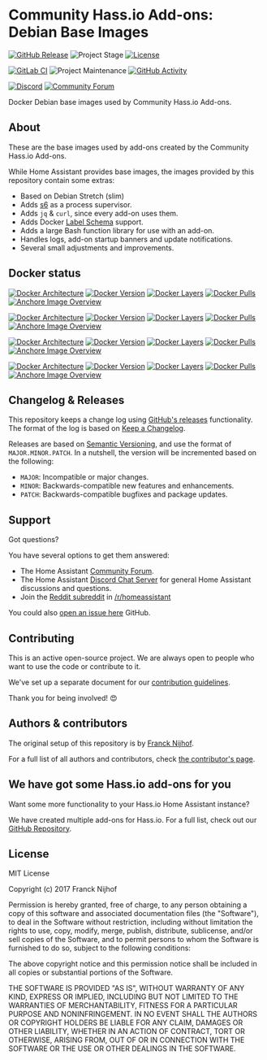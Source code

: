 # Community Hass.io Add-ons: Debian Base Images

[![GitHub Release][releases-shield]][releases]
![Project Stage][project-stage-shield]
[![License][license-shield]](LICENSE.md)

[![GitLab CI][gitlabci-shield]][gitlabci]
![Project Maintenance][maintenance-shield]
[![GitHub Activity][commits-shield]][commits]

[![Discord][discord-shield]][discord]
[![Community Forum][forum-shield]][forum]

Docker Debian base images used by Community Hass.io Add-ons.

## About

These are the base images used by add-ons created by the Community Hass.io
Add-ons.

While Home Assistant provides base images, the images provided by this
repository contain some extras:

- Based on Debian Stretch (slim)
- Adds [s6] as a process supervisor.
- Adds `jq` & `curl`, since every add-on uses them.
- Adds Docker [Label Schema][label-schema] support.
- Adds a large Bash function library for use with an add-on.
- Handles logs, add-on startup banners and update notifications.
- Several small adjustments and improvements.

## Docker status

[![Docker Architecture][armhf-arch-shield]][armhf-dockerhub]
[![Docker Version][armhf-version-shield]][armhf-microbadger]
[![Docker Layers][armhf-layers-shield]][armhf-microbadger]
[![Docker Pulls][armhf-pulls-shield]][armhf-dockerhub]
[![Anchore Image Overview][armhf-anchore-shield]][armhf-anchore]

[![Docker Architecture][aarch64-arch-shield]][aarch64-dockerhub]
[![Docker Version][aarch64-version-shield]][aarch64-microbadger]
[![Docker Layers][aarch64-layers-shield]][aarch64-microbadger]
[![Docker Pulls][aarch64-pulls-shield]][aarch64-dockerhub]
[![Anchore Image Overview][aarch64-anchore-shield]][aarch64-anchore]

[![Docker Architecture][amd64-arch-shield]][amd64-dockerhub]
[![Docker Version][amd64-version-shield]][amd64-microbadger]
[![Docker Layers][amd64-layers-shield]][amd64-microbadger]
[![Docker Pulls][amd64-pulls-shield]][amd64-dockerhub]
[![Anchore Image Overview][amd64-anchore-shield]][amd64-anchore]

[![Docker Architecture][i386-arch-shield]][i386-dockerhub]
[![Docker Version][i386-version-shield]][i386-microbadger]
[![Docker Layers][i386-layers-shield]][i386-microbadger]
[![Docker Pulls][i386-pulls-shield]][i386-dockerhub]
[![Anchore Image Overview][i386-anchore-shield]][i386-anchore]

## Changelog & Releases

This repository keeps a change log using [GitHub's releases][releases]
functionality. The format of the log is based on
[Keep a Changelog][keepchangelog].

Releases are based on [Semantic Versioning][semver], and use the format
of ``MAJOR.MINOR.PATCH``. In a nutshell, the version will be incremented
based on the following:

- ``MAJOR``: Incompatible or major changes.
- ``MINOR``: Backwards-compatible new features and enhancements.
- ``PATCH``: Backwards-compatible bugfixes and package updates.

## Support

Got questions?

You have several options to get them answered:

- The Home Assistant [Community Forum][forum].
- The Home Assistant [Discord Chat Server][discord] for general Home Assistant
  discussions and questions.
- Join the [Reddit subreddit][reddit] in [/r/homeassistant][reddit]

You could also [open an issue here][issue] GitHub.

## Contributing

This is an active open-source project. We are always open to people who want to
use the code or contribute to it.

We've set up a separate document for our
[contribution guidelines](CONTRIBUTING.md).

Thank you for being involved! :heart_eyes:

## Authors & contributors

The original setup of this repository is by [Franck Nijhof][frenck].

For a full list of all authors and contributors,
check [the contributor's page][contributors].

## We have got some Hass.io add-ons for you

Want some more functionality to your Hass.io Home Assistant instance?

We have created multiple add-ons for Hass.io. For a full list, check out
our [GitHub Repository][repository].

## License

MIT License

Copyright (c) 2017 Franck Nijhof

Permission is hereby granted, free of charge, to any person obtaining a copy
of this software and associated documentation files (the "Software"), to deal
in the Software without restriction, including without limitation the rights
to use, copy, modify, merge, publish, distribute, sublicense, and/or sell
copies of the Software, and to permit persons to whom the Software is
furnished to do so, subject to the following conditions:

The above copyright notice and this permission notice shall be included in all
copies or substantial portions of the Software.

THE SOFTWARE IS PROVIDED "AS IS", WITHOUT WARRANTY OF ANY KIND, EXPRESS OR
IMPLIED, INCLUDING BUT NOT LIMITED TO THE WARRANTIES OF MERCHANTABILITY,
FITNESS FOR A PARTICULAR PURPOSE AND NONINFRINGEMENT. IN NO EVENT SHALL THE
AUTHORS OR COPYRIGHT HOLDERS BE LIABLE FOR ANY CLAIM, DAMAGES OR OTHER
LIABILITY, WHETHER IN AN ACTION OF CONTRACT, TORT OR OTHERWISE, ARISING FROM,
OUT OF OR IN CONNECTION WITH THE SOFTWARE OR THE USE OR OTHER DEALINGS IN THE
SOFTWARE.

[aarch64-anchore-shield]: https://anchore.io/service/badges/image/d48a9351821e9af339e3b53455a2f869084529c376c4e3707b172ccfe76c4e60
[aarch64-anchore]: https://anchore.io/image/dockerhub/hassioaddons%2Fdebian-base-aarch64%3Alatest
[aarch64-arch-shield]: https://img.shields.io/badge/architecture-aarch64-blue.svg
[aarch64-dockerhub]: https://hub.docker.com/r/hassioaddons/debian-base-aarch64
[aarch64-layers-shield]: https://images.microbadger.com/badges/image/hassioaddons/debian-base-aarch64.svg
[aarch64-microbadger]: https://microbadger.com/images/hassioaddons/debian-base-aarch64
[aarch64-pulls-shield]: https://img.shields.io/docker/pulls/hassioaddons/debian-base-aarch64.svg
[aarch64-version-shield]: https://images.microbadger.com/badges/version/hassioaddons/debian-base-aarch64.svg
[amd64-anchore-shield]: https://anchore.io/service/badges/image/9378d163a8bcb1f3e52963a2e9d8d748f89ad332cd24e54d58341a371b2e5dae
[amd64-anchore]: https://anchore.io/image/dockerhub/hassioaddons%2Fdebian-base-amd64%3Alatest
[amd64-arch-shield]: https://img.shields.io/badge/architecture-amd64-blue.svg
[amd64-dockerhub]: https://hub.docker.com/r/hassioaddons/debian-base-amd64
[amd64-layers-shield]: https://images.microbadger.com/badges/image/hassioaddons/debian-base-amd64.svg
[amd64-microbadger]: https://microbadger.com/images/hassioaddons/debian-base-amd64
[amd64-pulls-shield]: https://img.shields.io/docker/pulls/hassioaddons/debian-base-amd64.svg
[amd64-version-shield]: https://images.microbadger.com/badges/version/hassioaddons/debian-base-amd64.svg
[armhf-anchore-shield]: https://anchore.io/service/badges/image/bfb2acc97d074eb8f656e7082ace5ac0dce2cc8b3621a653b273c39aa3ce474a
[armhf-anchore]: https://anchore.io/image/dockerhub/hassioaddons%2Fdebian-base-armhf%3Alatest
[armhf-arch-shield]: https://img.shields.io/badge/architecture-armhf-blue.svg
[armhf-dockerhub]: https://hub.docker.com/r/hassioaddons/debian-base-armhf
[armhf-layers-shield]: https://images.microbadger.com/badges/image/hassioaddons/debian-base-armhf.svg
[armhf-microbadger]: https://microbadger.com/images/hassioaddons/debian-base-armhf
[armhf-pulls-shield]: https://img.shields.io/docker/pulls/hassioaddons/debian-base-armhf.svg
[armhf-version-shield]: https://images.microbadger.com/badges/version/hassioaddons/debian-base-armhf.svg
[commits-shield]: https://img.shields.io/github/commit-activity/y/hassio-addons/addon-debian-base.svg
[commits]: https://github.com/hassio-addons/addon-debian-base/commits/master
[contributors]: https://github.com/hassio-addons/addon-debian-base/graphs/contributors
[discord-shield]: https://img.shields.io/discord/330944238910963714.svg
[discord]: https://discord.gg/c5DvZ4e
[forum-shield]: https://img.shields.io/badge/community-forum-brightgreen.svg
[forum]: https://community.home-assistant.io/?u=frenck
[frenck]: https://github.com/frenck
[gitlabci-shield]: https://gitlab.com/hassio-addons/addon-debian-base/badges/master/pipeline.svg
[gitlabci]: https://gitlab.com/hassio-addons/addon-debian-base/pipelines
[i386-anchore-shield]: https://anchore.io/service/badges/image/2f6b2d4b0531fb07e936d102c0cf3ee510f83f10ce043c82bf1987a4715273ee
[i386-anchore]: https://anchore.io/image/dockerhub/hassioaddons%2Fdebian-base-i386%3Alatest
[i386-arch-shield]: https://img.shields.io/badge/architecture-i386-blue.svg
[i386-dockerhub]: https://hub.docker.com/r/hassioaddons/debian-base-i386
[i386-layers-shield]: https://images.microbadger.com/badges/image/hassioaddons/debian-base-i386.svg
[i386-microbadger]: https://microbadger.com/images/hassioaddons/debian-base-i386
[i386-pulls-shield]: https://img.shields.io/docker/pulls/hassioaddons/debian-base-i386.svg
[i386-version-shield]: https://images.microbadger.com/badges/version/hassioaddons/debian-base-i386.svg
[issue]: https://github.com/hassio-addons/addon-debian-base/issues
[keepchangelog]: http://keepachangelog.com/en/1.0.0/
[label-schema]: http://label-schema.org/
[license-shield]: https://img.shields.io/github/license/hassio-addons/addon-debian-base.svg
[maintenance-shield]: https://img.shields.io/maintenance/yes/2018.svg
[project-stage-shield]: https://img.shields.io/badge/Project%20Stage-Production%20Ready-brightgreen.svg
[reddit]: https://reddit.com/r/homeassistant
[releases-shield]: https://img.shields.io/github/release/hassio-addons/addon-debian-base.svg
[releases]: https://github.com/hassio-addons/addon-debian-base/releases
[repository]: https://github.com/hassio-addons/repository
[s6]: http://skarnet.org/software/s6/overview.html
[semver]: http://semver.org/spec/v2.0.0.html
